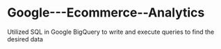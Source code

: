# Google---Ecommerce--Analytics
Utilized SQL in Google BigQuery to write and execute queries to find the desired data
